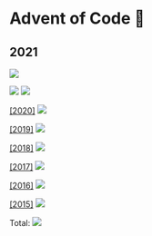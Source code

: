 # Advent of Code :christmas_tree:

## 2021

![](https://img.shields.io/badge/day%20📅-1-blue)

![](https://img.shields.io/badge/days%20completed-1-red)
![](https://img.shields.io/badge/stars%20⭐-2-yellow)

[[2020]](https://adventofcode.com/2020) ![](https://img.shields.io/badge/stars%20⭐-13-yellow)

[[2019]](https://adventofcode.com/2019) ![](https://img.shields.io/badge/stars%20⭐-3-yellow)

[[2018]](https://adventofcode.com/2018) ![](https://img.shields.io/badge/stars%20⭐-6-yellow)

[[2017]](https://adventofcode.com/2017) ![](https://img.shields.io/badge/stars%20⭐-5-yellow)

[[2016]](https://adventofcode.com/2016) ![](https://img.shields.io/badge/stars%20⭐-6-yellow)

[[2015]](https://adventofcode.com/2015) ![](https://img.shields.io/badge/stars%20⭐-10-yellow)



Total: ![](https://img.shields.io/badge/stars%20⭐-45-yellow)